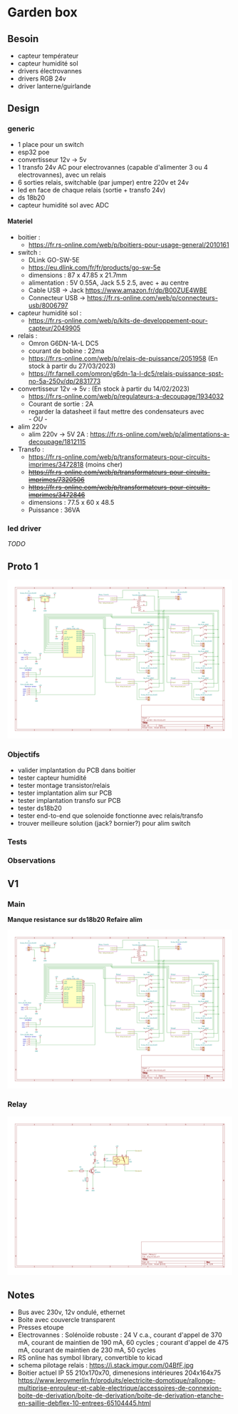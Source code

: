 # Garden box

## Besoin

- capteur températeur
- capteur humidité sol
- drivers électrovannes
- drivers RGB 24v
- driver lanterne/guirlande

## Design

### generic

- 1 place pour un switch
- esp32 poe
- convertisseur 12v -> 5v
- 1 transfo 24v AC pour electrovannes (capable d'alimenter 3 ou 4 electrovannes), avec un relais
- 6 sorties relais, switchable (par jumper) entre 220v et 24v
- led en face de chaque relais (sortie + transfo 24v)
- ds 18b20
- capteur humidité sol avec ADC

#### Materiel

- boitier :
  - https://fr.rs-online.com/web/p/boitiers-pour-usage-general/2010161
- switch :
  - DLink GO-SW-5E
  - https://eu.dlink.com/fr/fr/products/go-sw-5e
  - dimensions : 87 x 47.85 x 21.7mm
  - alimentation : 5V 0.55A, Jack 5.5 2.5, avec + au centre
  - Cable USB -> Jack https://www.amazon.fr/dp/B00ZUE4WBE
  - Connecteur USB -> https://fr.rs-online.com/web/p/connecteurs-usb/8006797
- capteur humidité sol :
  - https://fr.rs-online.com/web/p/kits-de-developpement-pour-capteur/2049905
- relais : 
  - Omron G6DN-1A-L DC5
  - courant de bobine : 22ma
  - https://fr.rs-online.com/web/p/relais-de-puissance/2051958 (En stock à partir du 27/03/2023)
  - https://fr.farnell.com/omron/g6dn-1a-l-dc5/relais-puissance-spst-no-5a-250v/dp/2831773
- convertisseur 12v -> 5v : (En stock à partir du 14/02/2023)
  - https://fr.rs-online.com/web/p/regulateurs-a-decoupage/1934032
  - Courant de sortie : 2A
  - regarder la datasheet il faut mettre des condensateurs avec  
_- OU -_
- alim 220v
  - alim 220v -> 5V 2A : https://fr.rs-online.com/web/p/alimentations-a-decoupage/1812115
- Transfo :
  - https://fr.rs-online.com/web/p/transformateurs-pour-circuits-imprimes/3472818 (moins cher)
  - ~~https://fr.rs-online.com/web/p/transformateurs-pour-circuits-imprimes/7320506~~
  - ~~https://fr.rs-online.com/web/p/transformateurs-pour-circuits-imprimes/3472846~~
  - dimensions : 77.5 x 60 x 48.5
  - Puissance : 36VA

### led driver

_TODO_

## Proto 1

![](v1/schematic.png)

### Objectifs

- valider implantation du PCB dans boitier
- tester capteur humidité
- tester montage transistor/relais
- tester implantation alim sur PCB
- tester implantation transfo sur PCB
- tester ds18b20
- tester end-to-end que solenoide fonctionne avec relais/transfo
- trouver meilleure solution (jack? bornier?) pour alim switch

### Tests

### Observations

## V1

### Main

__Manque resistance sur ds18b20__
__Refaire alim__


![](v1/schematic.png)

### Relay

![](v1/schematic-relay.png)

## Notes

- Bus avec 230v, 12v ondulé, ethernet
- Boite avec couvercle transparent
- Presses etoupe
- Electrovannes : Solénoïde robuste : 24 V c.a., courant d'appel de 370 mA, courant de maintien de 190 mA, 60 cycles ; courant d'appel de 475 mA, courant de maintien de 230 mA, 50 cycles
- RS online has symbol library, convertible to kicad
- schema pilotage relais : https://i.stack.imgur.com/04BfF.jpg
- Boitier actuel IP 55 210x170x70, dimenesions intérieures 204x164x75 https://www.leroymerlin.fr/produits/electricite-domotique/rallonge-multiprise-enrouleur-et-cable-electrique/accessoires-de-connexion-boite-de-derivation/boite-de-derivation/boite-de-derivation-etanche-en-saillie-debflex-10-entrees-65104445.html
  
